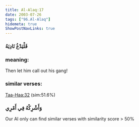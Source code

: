 ```yaml
---
title: Al-Alaq:17
date: 2003-07-26
tags: ["96.Al-Alaq"]
hidemeta: true 
ShowPostNavLinks: true 
---
```

### فَلْيَدْعُ نَادِيَهُ
### meaning: 
Then let him call out his gang!
### similar verses: 

[Taa-Haa:32](/20/32) (sim:51.6%)

### وَأَشْرِكْهُ فِي أَمْرِي

Our AI only can find similar verses with similarity score > 50% 



